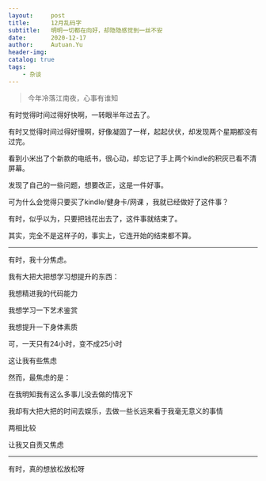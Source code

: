 ```yaml
---
layout:     post
title:      12月乱码字
subtitle:   明明一切都在向好，却隐隐感觉到一丝不安
date:       2020-12-17
author:     Autuan.Yu
header-img: 
catalog: true
tags:
    - 杂谈
---
```


> 今年冷落江南夜，心事有谁知 

有时觉得时间过得好快啊，一转眼半年过去了。  

有时又觉得时间过得好慢啊，好像凝固了一样，起起伏伏，却发现两个星期都没有过完。  

看到小米出了个新款的电纸书，很心动，却忘记了手上两个kindle的积灰已看不清屏幕。  

发现了自己的一些问题，想要改正，这是一件好事。  

可为什么会觉得只要买了kindle/健身卡/网课 ，我就已经做好了这件事？  

有时，似乎以为，只要把钱花出去了，这件事就结束了。  

其实，完全不是这样子的，事实上，它连开始的结束都不算。   

----  

有时，我十分焦虑。  

我有大把大把想学习想提升的东西：  

我想精进我的代码能力

我想学习一下艺术鉴赏  

我想提升一下身体素质  

可，一天只有24小时，变不成25小时  

这让我有些焦虑  

然而，最焦虑的是：  

在我明知我有这么多事儿没去做的情况下

我却有大把大把的时间去娱乐，去做一些长远来看于我毫无意义的事情

两相比较  

让我又自责又焦虑   

----  

有时，真的想放松放松呀
